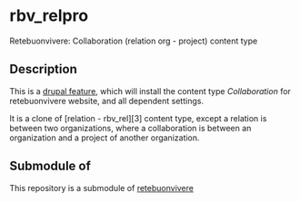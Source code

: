 rbv_relpro
==========

Retebuonvivere: Collaboration (relation org - project) content type

Description
-----------
This is a [drupal feature][2], which will install the content type *Collaboration* for retebuonvivere website, and all dependent settings. 

It is a clone of [relation - rbv_rel][3] content type, except a relation is between two organizations, where a collaboration is between an organization and a project of another organization.

Submodule of
------------
This repository is a submodule of [retebuonvivere][1]

[1]: https://github.com/fonzy85vr/retebuonvivere
[2]: https://drupal.org/project/features
[5]: https://github.com/miromarchi/rbv_rel
